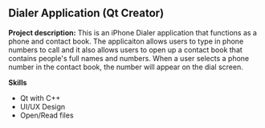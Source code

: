 ## Dialer Application (Qt Creator)

**Project description:** This is an iPhone Dialer application that functions as a phone and contact book. The applicaiton allows users to type in phone numbers to call and it also allows users to open up a contact book that contains people's full names and numbers. When a user selects a phone number in the contact book, the number will appear on the dial screen.

**Skills**
- Qt with C++
- UI/UX Design  
- Open/Read files
